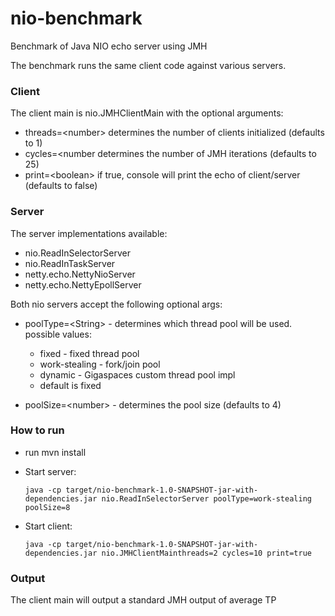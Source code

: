 # nio-benchmark
Benchmark of Java NIO echo server using JMH


The benchmark runs the same client code against various servers. 

### Client
The client main is nio.JMHClientMain with the optional arguments:
- threads=\<number> determines the number of clients initialized (defaults to 1)
- cycles=\<number determines the number of JMH iterations (defaults to 25)
- print=\<boolean> if true, console will print the echo of client/server (defaults to false)

### Server
The server implementations available:
- nio.ReadInSelectorServer
- nio.ReadInTaskServer
- netty.echo.NettyNioServer
- netty.echo.NettyEpollServer

Both nio servers accept the following optional args:
- poolType=\<String> - determines which thread pool will be used. possible values:
    - fixed - fixed thread pool
    - work-stealing - fork/join pool
    - dynamic - Gigaspaces custom thread pool impl
    - default is fixed
    
- poolSize=\<number> - determines the pool size (defaults to 4) 

### How to run
- run mvn install
- Start server:
  
    `java -cp target/nio-benchmark-1.0-SNAPSHOT-jar-with-dependencies.jar nio.ReadInSelectorServer poolType=work-stealing poolSize=8`
- Start client:
  
    `java -cp target/nio-benchmark-1.0-SNAPSHOT-jar-with-dependencies.jar nio.JMHClientMainthreads=2 cycles=10 print=true`

### Output
The client main will output a standard JMH output of average TP

